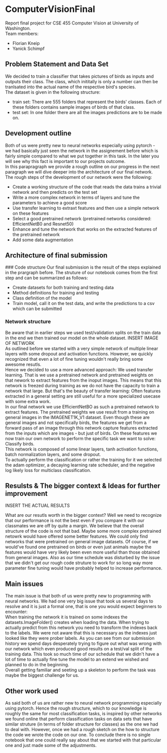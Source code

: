 # ComputerVisionFinal

Report final project for CSE 455 Computer Vision at University of Washington.
\
Team members:
* Florian Kneip
* Yanick Schimpf

## Problem Statement and Data Set
We decided to train a classifier that takes pictures of birds as inputs and outputs their class. The class, which inititally is only a number can then be tranlsated into the actual name of the respective bird's species. 
\
The dataset is given in the following structure:
* train set: There are 555 folders that represent the birds' classes. Each of these folders contains sample images of birds of that class.
* test set: In one folder there are all the images predictions are to be made on.

## Development outline
Both of us were pretty new to neural networks especially using pytorch - we had basically just seen the network in the assignement before which is fairly simple compared to what we put together in this task. In the later you will see why this fact is important to our projects outcome. 
\
In this parapragraph we provide a rough outline on our progress in the next paragraph we will dive deeper into the architecture of our final network.
\
The rough steps of the development of our network were the following:
* Create a working structure of the code that reads the data trains a trivial network and then predicts on the test set
* Write a more complex network in terms of layers and tune the parameters to achieve a good score
* Use transfer learning to extraxt features and then use a simple network on these features
* Select a good pretrained network (pretrained networks considered: EfficientNetB0 and Resnet50)
* Enhance and tune the network that works on the extracted features of the pretrained network
* Add some data augmentation

## Architecture of final submission
### Code structure
Our final submission is the result of the steps explained in the prargraph before. The struture of our notebook comes from the first step and can be summarized as follows: 
* Create datasets for both training and testing data
* Method definitions for training and testing
* Class definition of the model
* Train model, call it on the test data, and write the predictions to a csv which can be submitted

### Network structure
Be aware that in earlier steps we used test/validation splits on the train data in the end we then trained our model on the whole dataset.
INSERT IMAGE OF NETWORK
\
As outlined before we started with a very simple network of multiple linear layers with some dropout and activation functions. However, we quickly recognized that even a lot of fine tuning wouldn't really bring some awesome resutls.
\
Hence we decided to use a more advanced approach: We used transfer learning. That is we use a pretrained network and pretrained weights on that nework to extract features from the inoput images. This means that this network is freezed during training as we do not have the capacity to train a network that large. But that's the beauty of transfer learning: Often features extracted in a general setting are still useful for a more specialized usecase with some extra work.
\
In our final network we use EfficientNetBO as such a pretrained network to extract features. The pretrained weights we use result from a training on general images in the IMAGENET1K_V1 dataset. Even though these are general images and not specifically birds, the features we get from a forward pass of an image through this network capture features extracted from the inputs which are images - but just of birds. On these features we now train our own network to perform the specific task we want to solve: Classify birds.
\
This network is composed of some linear layers, tanh activation functions, batch normalization layers, and some dropout.
\
To actually perform the classification or rather the training for it we selected the adam optimizer, a decaying learning rate scheduler, and the negative log likely loss for multiclass classification.

## Resulsts & The bigger context & Ideas for further improvement
INSERT THE ACTUAL RESULTS

What are our resutls worth in the bigger context? Well we need to recognize that our performance is not the best even if you compare it with our classmates we are off by quite a margin. We believe that the overall structure of the code is not that bad. Maybe some more complex pretrained netowrk would have offered some better features. We could only find networks that were pretrained on general image datasets. Of course, if we would've found one pretrained on birds or even just animals maybe the features would have very likely been even more useful than those obtained from general images. Also as our time schedule was disturbed by the issue that we didn't get our rough code struture to work for so long way more parameter fine tuning would have probably helped to increase performance. 


## Main issues
The main issue is that both of us were pretty new to programming with neural networks. We had one very big issue that took us several days to resolve and it is just a formal one, that is one you would expect beginners to encounter: 
\
When training the network it is trained on some indexes the datasets.ImageFolder() creates when loading the data. When trying to actually predict from this network you need to transform the indexes back to the labels. We were not aware that this is necessary as the indexes just looked like they were prober labels. As you can see from our submission history we spend days desperately trying to figure out what was wrong with our network which even produced good results on a test/val split of the training data. This took so much time of our schedule that we didn't have a lot of time to actually fine tune the model to an extend we wished and planned to do in the beginning.
\
Overall getting familiar and seeting up a skeleton to perform the task was maybe the biggest challenge for us.

## Other work used
As said both of us are rather new to neural network programming especially using pytorch. Hence the rough structure, which to our knowledge is roughly the same for most classification tasks, is inspired by other networks we found online that perform classification tasks on data sets that have similar struture (in terms of folder structure for classes) as the one we had to deal with. However, once we had a rough sketch on the how to structure the code we wrote the code on our one. To conclude there is no single notebook that one could really say about that we started with that particular one and just made some of the adjustments.
